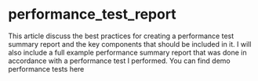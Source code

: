 # performance_test_report
This article discuss the best practices for creating a performance test summary report and the key components that should be included in it. I will also include a full example performance summary report that was done in accordance with a performance test I performed. You can find demo performance tests here
